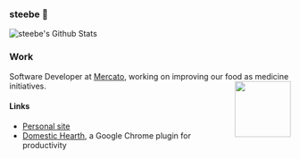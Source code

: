 ### steebe 🌮

![steebe's Github Stats](http://github-readme-streak-stats.herokuapp.com?user=steebe&theme=nightowl&include_all_commits=true)

### Work
Software Developer at [Mercato](https://mercato.com), working on improving our food as medicine initiatives.
<a href="https://mercato.com"><img align="right" width="100" height="100" src="https://github.com/steebe/steebe/assets/22264597/2b53bfc0-004c-440e-a898-8632ac3006ca"/></a>

#### Links
- [Personal site](https://steebe.dev)
- [Domestic Hearth](https://chromewebstore.google.com/detail/domestic-hearth/gkfinngilpdbfjmmgcnjikelebdldcik?hl=en), a Google Chrome plugin for productivity
